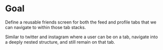 # Goal

Define a reusable friends screen for both the feed and profile tabs that we can navigate to within those tab stacks.

Similar to twitter and instagram where a user can be on a tab, navigate into a deeply nested structure, and still remain
on that tab.